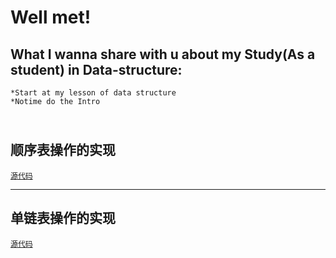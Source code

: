 Well met!
===
What I wanna share with u about my Study(As a student) in Data-structure:<br>
---
    *Start at my lesson of data structure 
    *Notime do the Intro
    <br>
顺序表操作的实现
---
[`源代码`](https://github.com/Shylcok/data-structure/blob/master/SeqLsit.c)


---
单链表操作的实现
---
[`源代码`](https://github.com/Shylcok/data-structure/blob/master/SLNode.c)

